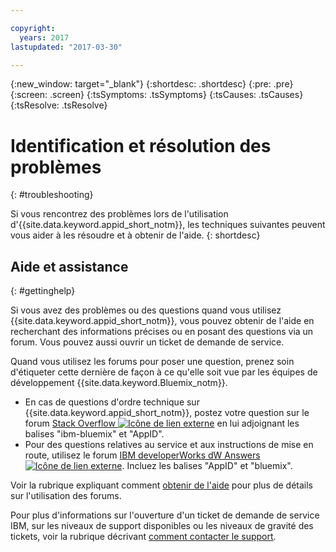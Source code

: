 ```yaml
---

copyright:
  years: 2017
lastupdated: "2017-03-30"

---
```

{:new_window: target="_blank"}
{:shortdesc: .shortdesc}
{:pre: .pre}
{:screen: .screen}
{:tsSymptoms: .tsSymptoms}
{:tsCauses: .tsCauses}
{:tsResolve: .tsResolve}

# Identification et résolution des problèmes
{: #troubleshooting}

Si vous rencontrez des problèmes lors de l'utilisation d'{{site.data.keyword.appid_short_notm}}, les techniques suivantes peuvent vous aider à les résoudre et à obtenir de l'aide.
{: shortdesc}


## Aide et assistance
{: #gettinghelp}

Si vous avez des problèmes ou des questions quand vous utilisez {{site.data.keyword.appid_short_notm}}, vous pouvez obtenir de l'aide en recherchant des informations précises ou en posant des questions via un forum. Vous pouvez aussi ouvrir un ticket de demande de service.

Quand vous utilisez les forums pour poser une question, prenez soin d'étiqueter cette dernière de façon à ce qu'elle soit vue par les équipes de développement {{site.data.keyword.Bluemix_notm}}.

* En cas de questions d'ordre technique sur {{site.data.keyword.appid_short_notm}}, postez votre question sur le forum <a href="http://stackoverflow.com/search?q=appid+ibm-bluemix" target="_blank">Stack Overflow <img src="../../icons/launch-glyph.svg" alt="Icône de lien externe"></a> en lui adjoignant les balises "ibm-bluemix" et "AppID".
* Pour des questions relatives au service et aux instructions de mise en route, utilisez le forum
<a href="https://developer.ibm.com/answers/search.html?f=&type=question&redirect=search%2Fsearch&sort=relevance&q=AppID%20%2B[bluemix]" target="_blank">IBM developerWorks dW Answers
<img src="../../icons/launch-glyph.svg" alt="Icône de lien externe"></a>. Incluez les balises "AppID" et "bluemix".

Voir la rubrique expliquant comment [obtenir de l'aide](/docs/support/index.html#getting-help) pour plus de détails sur l'utilisation des forums.

Pour plus d'informations sur l'ouverture d'un ticket de demande de service IBM, sur les niveaux de support disponibles ou les niveaux de gravité des tickets, voir la rubrique décrivant [comment contacter le support](/docs/support/index.html#contacting-support).
